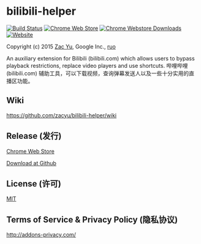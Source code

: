 # bilibili-helper
[![Build Status](https://img.shields.io/travis/zacyu/bilibili-helper.svg)](https://travis-ci.org/zacyu/bilibili-helper)
[![Chrome Web Store](https://img.shields.io/chrome-web-store/v/kpbnombpnpcffllnianjibmpadjolanh.svg?style=flat-square)](https://chrome.google.com/webstore/detail/kpbnombpnpcffllnianjibmpadjolanh)
[![Chrome Webstore Downloads](https://img.shields.io/chrome-web-store/d/kpbnombpnpcffllnianjibmpadjolanh.svg)](https://chrome.google.com/webstore/detail/kpbnombpnpcffllnianjibmpadjolanh)
[![Website](https://img.shields.io/website-up-down-green-red/http/bilihelper.guguke.net.svg)](https://bilihelper.guguke.net/)

Copyright (c) 2015 [Zac Yu](mailto:zacyu@google.com), Google Inc., [ruo](mailto:jjj201200@gmail.com)

An auxiliary extension for Bilibili (bilibili.com) which allows users to bypass playback restrictions, replace video players and use shortcuts.
哔哩哔哩 (bilibili.com) 辅助工具，可以下载视频，查询弹幕发送人以及一些十分实用的直播区功能。

## Wiki
https://github.com/zacyu/bilibili-helper/wiki

## Release (发行)

[Chrome Web Store](https://chrome.google.com/webstore/detail/kpbnombpnpcffllnianjibmpadjolanh)

[Download at Github ](https://github.com/zacyu/bilibili-helper/releases)

## License (许可)
[MIT](LICENSE)

## Terms of Service & Privacy Policy (隐私协议)
http://addons-privacy.com/

